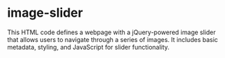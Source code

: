 # image-slider
This HTML code defines a webpage with a jQuery-powered image slider that allows users to navigate through a series of images. It includes basic metadata, styling, and JavaScript for slider functionality.
